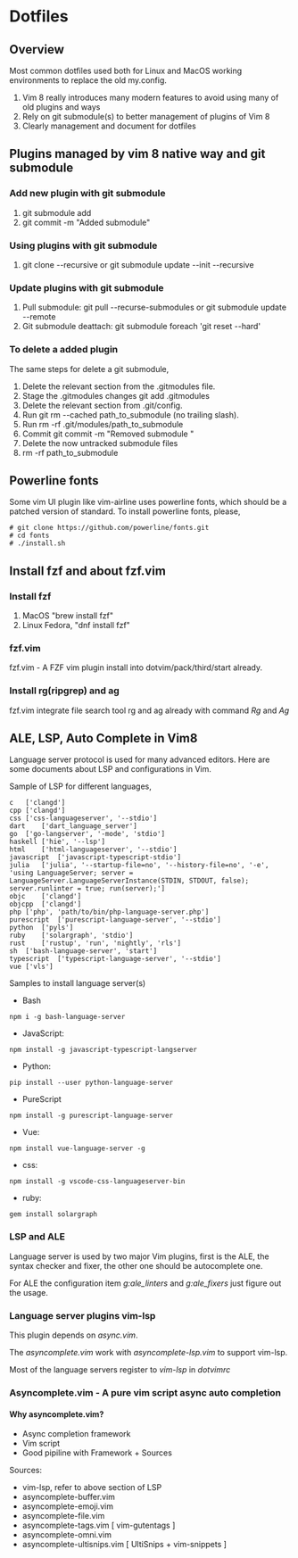 Dotfiles
==================

## Overview
Most common dotfiles used both for Linux and MacOS working environments to replace the old my.config.

1. Vim 8 really introduces many modern features to avoid using many of old plugins and ways
2. Rely on git submodule(s) to better management of plugins of Vim 8
3. Clearly management and document for dotfiles

## Plugins managed by vim 8 native way and git submodule

### Add new plugin with git submodule
1. git submodule add <github-repo-url> <path-to-plugin>
2. git commit -m "Added submodule"

### Using plugins with git submodule

1. git clone --recursive <this-repos-url> or git submodule update --init --recursive

### Update plugins with git submodule

1. Pull submodule: git pull --recurse-submodules or git submodule update --remote
2. Git submodule deattach: git submodule foreach 'git reset --hard'

### To delete a added plugin

The same steps for delete a git submodule,

1. Delete the relevant section from the .gitmodules file.
2. Stage the .gitmodules changes git add .gitmodules
3. Delete the relevant section from .git/config.
4. Run git rm --cached path_to_submodule (no trailing slash).
5. Run rm -rf .git/modules/path_to_submodule
6. Commit git commit -m "Removed submodule <name>"
7. Delete the now untracked submodule files
8. rm -rf path_to_submodule

## Powerline fonts

Some vim UI plugin like vim-airline uses powerline fonts, which should be a patched version of standard. To install powerline fonts, please,

```
# git clone https://github.com/powerline/fonts.git
# cd fonts
# ./install.sh
```

## Install fzf and about fzf.vim

### Install fzf

1. MacOS "brew install fzf"
2. Linux Fedora, "dnf install fzf"

### fzf.vim

fzf.vim - A FZF vim plugin install into dotvim/pack/third/start already.

### Install rg(ripgrep) and ag

fzf.vim integrate file search tool rg and ag already with command *Rg* and *Ag*

## ALE, LSP, Auto Complete in Vim8

Language server protocol is used for many advanced editors. Here are some documents about LSP and configurations in Vim.

Sample of LSP for different languages, 

```
c	['clangd']
cpp	['clangd']
css	['css-languageserver', '--stdio']
dart	['dart_language_server']
go	['go-langserver', '-mode', 'stdio']
haskell	['hie', '--lsp']
html	['html-languageserver', '--stdio']
javascript	['javascript-typescript-stdio']
julia	['julia', '--startup-file=no', '--history-file=no', '-e', 'using LanguageServer; server = LanguageServer.LanguageServerInstance(STDIN, STDOUT, false); server.runlinter = true; run(server);']
objc	['clangd']
objcpp	['clangd']
php	['php', 'path/to/bin/php-language-server.php']
purescript	['purescript-language-server', '--stdio']
python	['pyls']
ruby	['solargraph', 'stdio']
rust	['rustup', 'run', 'nightly', 'rls']
sh	['bash-language-server', 'start']
typescript	['typescript-language-server', '--stdio']
vue	['vls']
```

Samples to install language server(s)

* Bash
```
npm i -g bash-language-server
```
* JavaScript:
```
npm install -g javascript-typescript-langserver
```
* Python:
```
pip install --user python-language-server
```
* PureScript
```
npm install -g purescript-language-server
```
* Vue:
```
npm install vue-language-server -g
```
* css:
```
npm install -g vscode-css-languageserver-bin
```
* ruby:
```
gem install solargraph
```

### LSP and ALE

Language server is used by two major Vim plugins, first is the ALE, the syntax checker and fixer, the other one should be autocomplete one.

For ALE the configuration item *g:ale_linters* and *g:ale_fixers* just figure out the usage.

### Language server plugins vim-lsp

This plugin depends on *async.vim*.

The *asyncomplete.vim* work with *asyncomplete-lsp.vim* to support vim-lsp.

Most of the language servers register to *vim-lsp* in _dotvimrc_

### Asyncomplete.vim - A pure vim script async auto completion

#### Why asyncomplete.vim?

* Async completion framework
* Vim script
* Good pipiline with Framework + Sources

Sources: 
* vim-lsp, refer to above section of LSP
* asyncomplete-buffer.vim
* asyncomplete-emoji.vim
* asyncomplete-file.vim
* asyncomplete-tags.vim [ vim-gutentags ]
* asyncomplete-omni.vim
* asyncomplete-ultisnips.vim [ UltiSnips + vim-snippets ]
